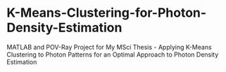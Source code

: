 # K-Means-Clustering-for-Photon-Density-Estimation
MATLAB and POV-Ray Project for My MSci Thesis - Applying K-Means Clustering to Photon Patterns for an Optimal Approach to Photon Density Estimation
